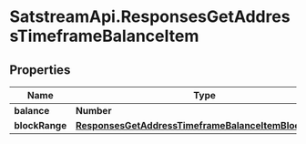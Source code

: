 # SatstreamApi.ResponsesGetAddressTimeframeBalanceItem

## Properties
Name | Type | Description | Notes
------------ | ------------- | ------------- | -------------
**balance** | **Number** |  | [optional] 
**blockRange** | [**ResponsesGetAddressTimeframeBalanceItemBlockRange**](ResponsesGetAddressTimeframeBalanceItemBlockRange.md) |  | [optional] 


